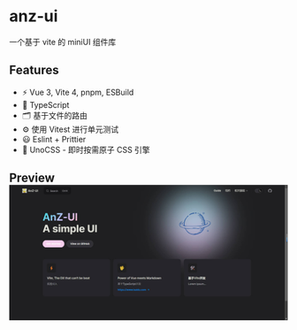 # anz-ui

一个基于 vite 的 miniUI 组件库

## Features

- ⚡️ Vue 3, Vite 4, pnpm, ESBuild
- 🦾 TypeScript
- 🗂 基于文件的路由
- ⚙️ 使用 Vitest 进行单元测试
- 😃 Eslint + Prittier
- 🎨 UnoCSS - 即时按需原子 CSS 引擎

## Preview![home](README.assets/home.jpg)
